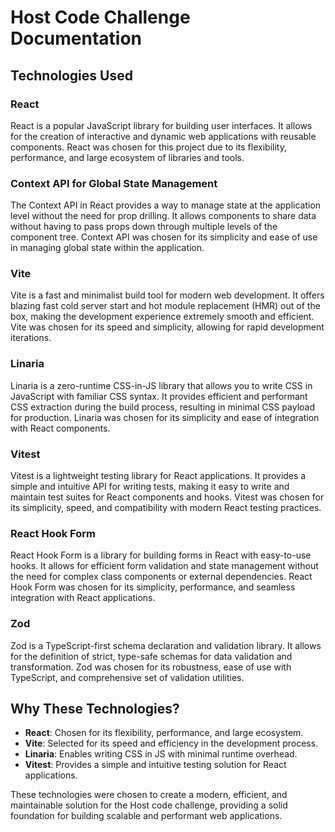 # Host Code Challenge Documentation

## Technologies Used

### React
React is a popular JavaScript library for building user interfaces. It allows for the creation of interactive and dynamic web applications with reusable components. React was chosen for this project due to its flexibility, performance, and large ecosystem of libraries and tools.

### Context API for Global State Management
The Context API in React provides a way to manage state at the application level without the need for prop drilling. It allows components to share data without having to pass props down through multiple levels of the component tree. Context API was chosen for its simplicity and ease of use in managing global state within the application.

### Vite
Vite is a fast and minimalist build tool for modern web development. It offers blazing fast cold server start and hot module replacement (HMR) out of the box, making the development experience extremely smooth and efficient. Vite was chosen for its speed and simplicity, allowing for rapid development iterations.

### Linaria
Linaria is a zero-runtime CSS-in-JS library that allows you to write CSS in JavaScript with familiar CSS syntax. It provides efficient and performant CSS extraction during the build process, resulting in minimal CSS payload for production. Linaria was chosen for its simplicity and ease of integration with React components.

### Vitest
Vitest is a lightweight testing library for React applications. It provides a simple and intuitive API for writing tests, making it easy to write and maintain test suites for React components and hooks. Vitest was chosen for its simplicity, speed, and compatibility with modern React testing practices.

### React Hook Form
React Hook Form is a library for building forms in React with easy-to-use hooks. It allows for efficient form validation and state management without the need for complex class components or external dependencies. React Hook Form was chosen for its simplicity, performance, and seamless integration with React applications.

### Zod
Zod is a TypeScript-first schema declaration and validation library. It allows for the definition of strict, type-safe schemas for data validation and transformation. Zod was chosen for its robustness, ease of use with TypeScript, and comprehensive set of validation utilities.

## Why These Technologies?

- **React**: Chosen for its flexibility, performance, and large ecosystem.
- **Vite**: Selected for its speed and efficiency in the development process.
- **Linaria**: Enables writing CSS in JS with minimal runtime overhead.
- **Vitest**: Provides a simple and intuitive testing solution for React applications.

These technologies were chosen to create a modern, efficient, and maintainable solution for the Host code challenge, providing a solid foundation for building scalable and performant web applications.